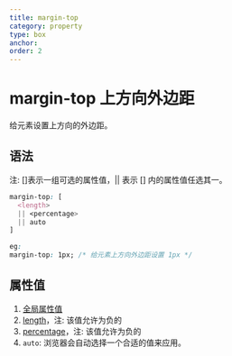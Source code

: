 ```yaml
---
title: margin-top
category: property
type: box
anchor:
order: 2
---
```


# margin-top 上方向外边距

给元素设置上方向的外边距。

## 语法

注: []表示一组可选的属性值，|| 表示 [] 内的属性值任选其一。

```css
margin-top: [
  <length>
  || <percentage>
  || auto
]

eg:
margin-top: 1px; /* 给元素上方向外边距设置 1px */
```

## 属性值

1. [全局属性值](/front-end/CSS/values#anchor-值类型)
1. [length](/front-end/CSS/values#anchor-值类型)，注: 该值允许为负的
1. [percentage](/front-end/CSS/values#anchor-值类型)，注: 该值允许为负的
1. `auto`: 浏览器会自动选择一个合适的值来应用。
